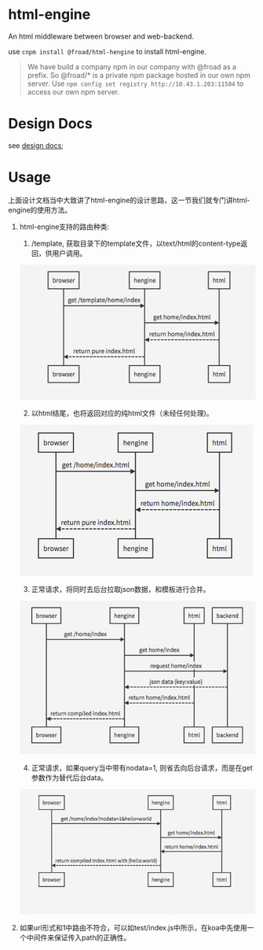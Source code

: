 # html-engine
An html middleware between browser and web-backend.

use `cnpm install @froad/html-hengine` to install html-engine.

> We have build a company npm in our company with @froad as a prefix. So @froad/* is a private npm package hosted in
our own npm server.
Use `npm config set registry http://10.43.1.203:11504` to access our own npm server.

# Design Docs
see [design docs](DESIGN.md?raw=true);

# Usage
上面设计文档当中大致讲了html-engine的设计思路，这一节我们就专门讲html-engine的使用方法。

1. html-engine支持的路由种类:
    1) /template, 获取目录下的template文件，以text/html的content-type返回，供用户调用。

    ![templateSequence](images/templateSequence.png?raw=true)

    2) 以html结尾，也将返回对应的纯html文件（未经任何处理)。

    ![htmlSequence](images/htmlSequence.png?raw=true)

    3) 正常请求，将同时去后台拉取json数据，和模板进行合并。

    ![normalSequence](images/normalSequence.png?raw=true)

    4) 正常请求，如果query当中带有nodata=1, 则省去向后台请求，而是在get参数作为替代后台data。

    ![nodataSequence](images/nodataSequence.png?raw=true)

2. 如果url形式和1中路由不符合，可以如test/index.js中所示，在koa中先使用一个中间件来保证传入path的正确性。

